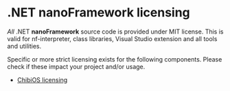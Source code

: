 # .NET **nanoFramework** licensing

*All* .NET **nanoFramework** source code is provided under MIT license. This is valid for nf-interpreter, class libraries, Visual Studio extension and all tools and utilities.

Specific or more strict licensing exists for the following components. Please check if these impact your project and/or usage.

- [ChibiOS licensing](chibios.md)
